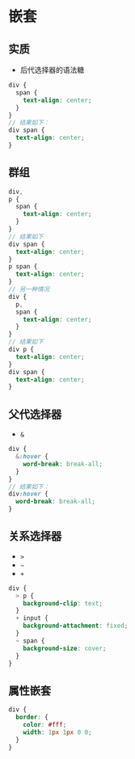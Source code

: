 # 嵌套

## 实质

- 后代选择器的语法糖

```scss
div {
  span {
    text-align: center;
  }
}
// 结果如下：
div span {
  text-align: center;
}
```

## 群组

```scss
div,
p {
  span {
    text-align: center;
  }
}
// 结果如下
div span {
  text-align: center;
}
p span {
  text-align: center;
}
// 另一种情况
div {
  p,
  span {
    text-align: center;
  }
}
// 结果如下
div p {
  text-align: center;
}
div span {
  text-align: center;
}
```

## 父代选择器

- `&`

```scss
div {
  &:hover {
    word-break: break-all;
  }
}
// 结果如下：
div:hover {
  word-break: break-all;
}
```

## 关系选择器

- `>`
- `~`
- `+`

```scss
div {
  > p {
    background-clip: text;
  }
  + input {
    background-attachment: fixed;
  }
  ~ span {
    background-size: cover;
  }
}
```

## 属性嵌套

```scss
div {
  border: {
    color: #fff;
    width: 1px 1px 0 0;
  }
}
```

